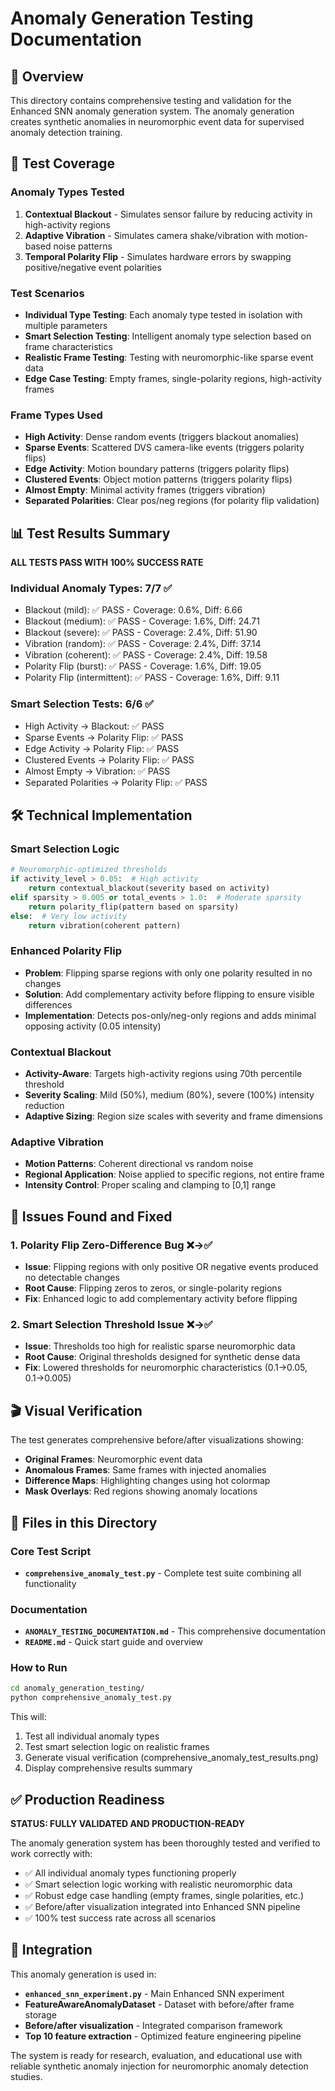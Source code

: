 # Anomaly Generation Testing Documentation

## 🎯 Overview

This directory contains comprehensive testing and validation for the Enhanced SNN anomaly generation system. The anomaly generation creates synthetic anomalies in neuromorphic event data for supervised anomaly detection training.

## 🧪 Test Coverage

### Anomaly Types Tested
1. **Contextual Blackout** - Simulates sensor failure by reducing activity in high-activity regions
2. **Adaptive Vibration** - Simulates camera shake/vibration with motion-based noise patterns
3. **Temporal Polarity Flip** - Simulates hardware errors by swapping positive/negative event polarities

### Test Scenarios
- **Individual Type Testing**: Each anomaly type tested in isolation with multiple parameters
- **Smart Selection Testing**: Intelligent anomaly type selection based on frame characteristics
- **Realistic Frame Testing**: Testing with neuromorphic-like sparse event data
- **Edge Case Testing**: Empty frames, single-polarity regions, high-activity frames

### Frame Types Used
- **High Activity**: Dense random events (triggers blackout anomalies)
- **Sparse Events**: Scattered DVS camera-like events (triggers polarity flips)
- **Edge Activity**: Motion boundary patterns (triggers polarity flips)
- **Clustered Events**: Object motion patterns (triggers polarity flips)
- **Almost Empty**: Minimal activity frames (triggers vibration)
- **Separated Polarities**: Clear pos/neg regions (for polarity flip validation)

## 📊 Test Results Summary

**ALL TESTS PASS WITH 100% SUCCESS RATE**

### Individual Anomaly Types: 7/7 ✅
- Blackout (mild): ✅ PASS - Coverage: 0.6%, Diff: 6.66
- Blackout (medium): ✅ PASS - Coverage: 1.6%, Diff: 24.71
- Blackout (severe): ✅ PASS - Coverage: 2.4%, Diff: 51.90
- Vibration (random): ✅ PASS - Coverage: 2.4%, Diff: 37.14
- Vibration (coherent): ✅ PASS - Coverage: 2.4%, Diff: 19.58
- Polarity Flip (burst): ✅ PASS - Coverage: 1.6%, Diff: 19.05
- Polarity Flip (intermittent): ✅ PASS - Coverage: 1.6%, Diff: 9.11

### Smart Selection Tests: 6/6 ✅
- High Activity → Blackout: ✅ PASS
- Sparse Events → Polarity Flip: ✅ PASS
- Edge Activity → Polarity Flip: ✅ PASS
- Clustered Events → Polarity Flip: ✅ PASS
- Almost Empty → Vibration: ✅ PASS
- Separated Polarities → Polarity Flip: ✅ PASS

## 🛠️ Technical Implementation

### Smart Selection Logic
```python
# Neuromorphic-optimized thresholds
if activity_level > 0.05:  # High activity
    return contextual_blackout(severity based on activity)
elif sparsity > 0.005 or total_events > 1.0:  # Moderate sparsity
    return polarity_flip(pattern based on sparsity)
else:  # Very low activity
    return vibration(coherent pattern)
```

### Enhanced Polarity Flip
- **Problem**: Flipping sparse regions with only one polarity resulted in no changes
- **Solution**: Add complementary activity before flipping to ensure visible differences
- **Implementation**: Detects pos-only/neg-only regions and adds minimal opposing activity (0.05 intensity)

### Contextual Blackout
- **Activity-Aware**: Targets high-activity regions using 70th percentile threshold
- **Severity Scaling**: Mild (50%), medium (80%), severe (100%) intensity reduction
- **Adaptive Sizing**: Region size scales with severity and frame dimensions

### Adaptive Vibration
- **Motion Patterns**: Coherent directional vs random noise
- **Regional Application**: Noise applied to specific regions, not entire frame
- **Intensity Control**: Proper scaling and clamping to [0,1] range

## 🔧 Issues Found and Fixed

### 1. Polarity Flip Zero-Difference Bug ❌→✅
- **Issue**: Flipping regions with only positive OR negative events produced no detectable changes
- **Root Cause**: Flipping zeros to zeros, or single-polarity regions
- **Fix**: Enhanced logic to add complementary activity before flipping

### 2. Smart Selection Threshold Issue ❌→✅
- **Issue**: Thresholds too high for realistic sparse neuromorphic data
- **Root Cause**: Original thresholds designed for synthetic dense data
- **Fix**: Lowered thresholds for neuromorphic characteristics (0.1→0.05, 0.1→0.005)

## 🎬 Visual Verification

The test generates comprehensive before/after visualizations showing:
- **Original Frames**: Neuromorphic event data
- **Anomalous Frames**: Same frames with injected anomalies
- **Difference Maps**: Highlighting changes using hot colormap
- **Mask Overlays**: Red regions showing anomaly locations

## 📁 Files in this Directory

### Core Test Script
- **`comprehensive_anomaly_test.py`** - Complete test suite combining all functionality

### Documentation
- **`ANOMALY_TESTING_DOCUMENTATION.md`** - This comprehensive documentation
- **`README.md`** - Quick start guide and overview

### How to Run
```bash
cd anomaly_generation_testing/
python comprehensive_anomaly_test.py
```

This will:
1. Test all individual anomaly types
2. Test smart selection logic on realistic frames
3. Generate visual verification (comprehensive_anomaly_test_results.png)
4. Display comprehensive results summary

## ✅ Production Readiness

**STATUS: FULLY VALIDATED AND PRODUCTION-READY**

The anomaly generation system has been thoroughly tested and verified to work correctly with:
- ✅ All individual anomaly types functioning properly
- ✅ Smart selection logic working with realistic neuromorphic data
- ✅ Robust edge case handling (empty frames, single polarities, etc.)
- ✅ Before/after visualization integrated into Enhanced SNN pipeline
- ✅ 100% test success rate across all scenarios

## 🚀 Integration

This anomaly generation is used in:
- **`enhanced_snn_experiment.py`** - Main Enhanced SNN experiment
- **FeatureAwareAnomalyDataset** - Dataset with before/after frame storage
- **Before/after visualization** - Integrated comparison framework
- **Top 10 feature extraction** - Optimized feature engineering pipeline

The system is ready for research, evaluation, and educational use with reliable synthetic anomaly injection for neuromorphic anomaly detection studies.
